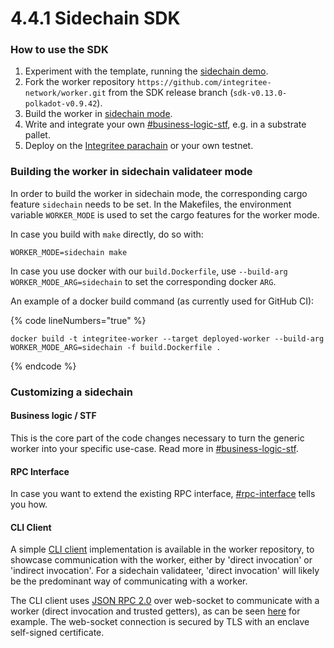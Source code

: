 # 4.4.1 Sidechain SDK

### **How to use the SDK**

1. Experiment with the template, running the [sidechain demo](../4.6-demos/4.6.1-sidechain-demo.md)​.
2. Fork the worker repository `https://github.com/integritee-network/worker.git` from the SDK release branch (`sdk-v0.13.0-polkadot-v0.9.42`).
3. Build the worker in [sidechain mode](4.4.1-sidechain-sdk.md#building-the-worker-in-sidechain-validateer-mode-a-hrefbuild-sidechain-mode-idbuild-sidechain-modea).
4. Write and integrate your own [#business-logic-stf](4.4.1-sidechain-sdk.md#business-logic-stf "mention"), e.g. in a substrate pallet.
5. Deploy on the [Integritee parachain](4.4.7-integritee-parachain-integration.md) or your own testnet.

### **Building the worker in sidechain validateer mode** <a href="#build-sidechain-mode" id="build-sidechain-mode"></a>

In order to build the worker in sidechain mode, the corresponding cargo feature `sidechain` needs to be set. In the Makefiles, the environment variable `WORKER_MODE` is used to set the cargo features for the worker mode.

In case you build with `make` directly, do so with:

`WORKER_MODE=sidechain make`

In case you use docker with our `build.Dockerfile`, use `--build-arg WORKER_MODE_ARG=sidechain` to set the corresponding docker `ARG`.

An example of a docker build command (as currently used for GitHub CI):

{% code lineNumbers="true" %}
```
docker build -t integritee-worker --target deployed-worker --build-arg WORKER_MODE_ARG=sidechain -f build.Dockerfile .
```
{% endcode %}

### **Customizing a sidechain**

#### **Business logic / STF**

This is the core part of the code changes necessary to turn the generic worker into your specific use-case. Read more in [#business-logic-stf](4.4.1-sidechain-sdk.md#business-logic-stf "mention").

#### **RPC Interface**

In case you want to extend the existing RPC interface, [#rpc-interface](4.4.1-sidechain-sdk.md#rpc-interface "mention") tells you how.

#### **CLI Client**

A simple [CLI client](https://github.com/integritee-network/worker/tree/master/cli) implementation is available in the worker repository, to showcase communication with the worker, either by 'direct invocation' or 'indirect invocation'. For a sidechain validateer, 'direct invocation' will likely be the predominant way of communicating with a worker.

The CLI client uses [JSON RPC 2.0](https://www.jsonrpc.org/specification) over web-socket to communicate with a worker (direct invocation and trusted getters), as can be seen [here](https://github.com/integritee-network/worker/blob/a9a5afdb2de093de0062d7cb7ad302b8501e24a0/cli/src/trusted\_operation.rs#L226) for example. The web-socket connection is secured by TLS with an enclave self-signed certificate.
